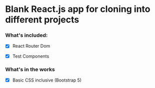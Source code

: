 # Blank React.js app for cloning into different projects

### What's included:
- [X] React Router Dom
- [X] Test Components


### What's in the works
- [X] Basic CSS inclusive (Bootstrap 5)


